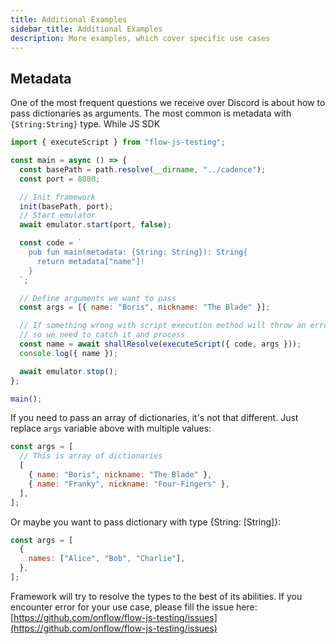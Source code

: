 ```yaml
---
title: Additional Examples
sidebar_title: Additional Examples
description: More examples, which cover specific use cases
---
```


## Metadata

One of the most frequent questions we receive over Discord is about how to pass dictionaries as arguments. The most
common is metadata with `{String:String}` type. While JS SDK

```javascript
import { executeScript } from "flow-js-testing";

const main = async () => {
  const basePath = path.resolve(__dirname, "../cadence");
  const port = 8080;

  // Init framework
  init(basePath, port);
  // Start emulator
  await emulator.start(port, false);

  const code = `
    pub fun main(metadata: {String: String}): String{
      return metadata["name"]!
    }  
  `;

  // Define arguments we want to pass
  const args = [{ name: "Boris", nickname: "The Blade" }];

  // If something wrong with script execution method will throw an error,
  // so we need to catch it and process
  const name = await shallResolve(executeScript({ code, args }));
  console.log({ name });

  await emulator.stop();
};

main();
```

If you need to pass an array of dictionaries, it's not that different. Just replace `args` variable above with
multiple values:

```javascript
const args = [
  // This is array of dictionaries
  [
    { name: "Boris", nickname: "The Blade" },
    { name: "Franky", nickname: "Four-Fingers" },
  ],
];
```

Or maybe you want to pass dictionary with type {String: [String]}:

```javascript
const args = [
  {
    names: ["Alice", "Bob", "Charlie"],
  },
];
```

Framework will try to resolve the types to the best of its abilities. If you encounter error for your use case, 
please fill the issue here: [https://github.com/onflow/flow-js-testing/issues](https://github.com/onflow/flow-js-testing/issues)
